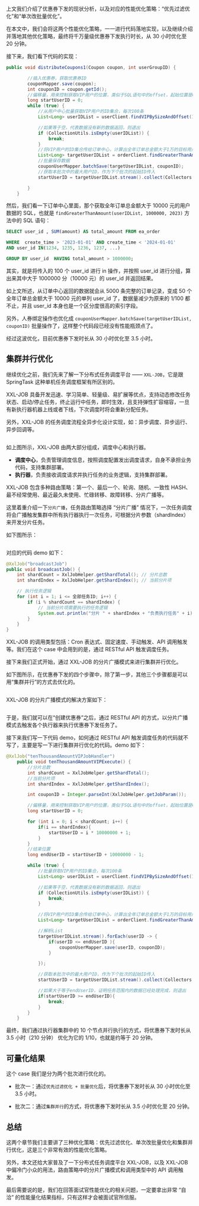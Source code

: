 上文我们介绍了优惠券下发的现状分析，以及对应的性能优化策略：“优先过滤优化”和“单次改批量优化”。

在本文中，我们会将这两个性能优化策略，一一进行代码落地实现，以及继续介绍并落地其他优化策略，最终将千万量级优惠券下发执行时长，从 30 小时优化至 20 分钟。

接下来，我们看下代码的实现：

```java
public void distributeCoupons1(Coupon coupon, int userGroupID) {

        //插入优惠券，获取优惠券ID
        couponMapper.save(coupon);
        int couponID = coupon.getId();
        //偏移量，用来控制获取VIP用户的位置，类似于SQL语句中的offset，起始位置是0
        long startUserID = 0;
        while (true) {
            //从用户中心批量获取VIP用户的ID集合，每次100条
            List<Long> userIDList = userClient.findVIPBySizeAndOffset(100, startUserID);

            //如果等于空，代表数据没有新的数据返回，则退出
            if (CollectionUtils.isEmpty(userIDList)) {
                break;
            }
            //将VIP用户的ID集合传给订单中心，计算出全年订单总金额大于1万的目标用户，并返回userIDList
            List<Long> targetUserIDList = orderClient.findGreaterThanAmount(userIDList, 1000000, 2023);
            //批量保存数据
            couponUserMapper.batchSave(targetUserIDList, couponID);
            //获取本批次中的最大用户ID，作为下个批次的起始ID传入
            startUserID = targetUserIDList.stream().collect(Collectors.summarizingLong(i -> i)).getMax();

        }
    }
```

然后，我们看一下订单中心里面，那个获取全年订单总金额大于 10000 元的用户数据的 SQL，也就是 `findGreaterThanAmount(userIDList, 1000000, 2023)` 方法中的 SQL 语句：

```SQL
SELECT user_id , SUM(amount) AS total_amount FROM ea_order 

WHERE  create_time > '2023-01-01' AND create_time < '2024-01-01' 
AND user_id IN(1234, 1235, 1236, 1237, ...) 

GROUP BY user_id  HAVING total_amount > 1000000;
```

其实，就是将传入的 100 个 user_id 进行 in 操作，并按照 user_id 进行分组，算出来其中大于 1000000 分（10000 元）的 user_id 并返回结果。

如上文所述，从订单中心返回的数据就会从 5000 条完整的订单记录，变成 50 个全年订单总金额大于 10000 元的单列 user_id 了，数据量减少为原来的 1/100 都不止，并且 user_id 本身也是一个区分度很高的索引字段。

另外，人券绑定操作也优化成 `couponUserMapper.batchSave(targetUserIDList, couponID)` 批量操作了，这样整个代码段已经没有性能瓶颈点了。

经过这波优化，目前优惠券下发时长从 30 小时优化至 3.5 小时。



## 集群并行优化

继续优化之前，我们先来了解一下分布式任务调度平台 —— `XXL-JOB`，它是跟 SpringTask 这种单机任务调度框架有所区别的。

XXL-JOB 具备开发迅速、学习简单、轻量级、易扩展等优点，支持动态修改任务状态、启动/停止任务，终止运行中任务，即时生效，且支持弹性扩容缩容，一旦有新执行器机器上线或者下线，下次调度时将会重新分配任务。

另外，XXL-JOB 的任务调度流程全异步化设计实现，如：异步调度、异步运行、异步回调等。


<p align=center><img src="https://p3-juejin.byteimg.com/tos-cn-i-k3u1fbpfcp/66512ecd070749a9a16c30fe14270760~tplv-k3u1fbpfcp-jj-mark:0:0:0:0:q75.image#?w=720&h=381&s=129536&e=png&b=bdd9ee" alt=""  /></p>


如上图所示，XXL-JOB 由两大部分组成，调度中心和执行器。

-   **调度中心**，负责管理调度信息，按照调度配置发出调度请求，自身不承担业务代码，支持集群部署。
-   **执行器**，负责接收调度请求并执行任务的业务逻辑，支持集群部署。

XXL-JOB 包含多种路由策略：第一个、最后一个、轮询、随机、一致性 HASH、最不经常使用、最近最久未使用、忙碌转移、故障转移、分片广播等。

这里着重介绍一下`分片广播`，任务路由策略选择 “分片广播” 情况下，一次任务调度将会广播触发集群中所有执行器执行一次任务，可根据分片参数（shardIndex）来开发分片任务。

如下图所示：

<p align=center><img src="https://p3-juejin.byteimg.com/tos-cn-i-k3u1fbpfcp/44d95009d7d44968ad2530c99f18497e~tplv-k3u1fbpfcp-jj-mark:0:0:0:0:q75.image#?w=720&h=381&s=104480&e=png&b=fdfdfd" alt=""  /></p>


对应的代码 demo 如下：

```java
@XxlJob("broadcastJob")
public void broadcastJob() {
    int shardCount = XxlJobHelper.getShardTotal(); // 分片总数
    int shardIndex = XxlJobHelper.getShardIndex(); // 当前分片项

    // 执行任务逻辑
    for (int i = 1; i <= 全部任务ID; i++) {
        if (i % shardCount == shardIndex) {
            // 当前分片项需要执行的任务逻辑
            System.out.println("分片 " + shardIndex + "负责执行任务" + i);
        }
    }
}
```

XXL-JOB 的调用类型包括：Cron 表达式、固定速度、手动触发、API 调用触发等。我们在这个 case 中会用到的是，通过 RESTful API 触发调度任务。

接下来我们正式开始，通过 XXL-JOB 的分片广播模式来进行集群并行优化。

如下图所示，在优惠券下发的四个步骤中，除了第一步，其他三个步骤都是可以用“集群并行”的方式去优化的。

<p align=center><img src="https://p3-juejin.byteimg.com/tos-cn-i-k3u1fbpfcp/cdb68104007f4770bd6cebb75d5b9c28~tplv-k3u1fbpfcp-jj-mark:0:0:0:0:q75.image#?w=720&h=376&s=100325&e=png&b=fefefe" alt=""  /></p>



XXL-JOB 的分片广播模式的解决方案如下：

<p align=center><img src="https://p3-juejin.byteimg.com/tos-cn-i-k3u1fbpfcp/8680d3ea0e0f474fb834937ed6ceb310~tplv-k3u1fbpfcp-jj-mark:0:0:0:0:q75.image#?w=720&h=400&s=124985&e=png&b=fefefe" alt=""  /></p>



于是，我们就可以在“创建优惠券”之后，通过 RESTful API 的方式，以分片广播模式去触发各个执行器来执行优惠券下发任务了。

接下来我们写一下代码 demo，如何通过 RESTful API 触发调度任务的代码就不写了，主要是写一下进行集群并行优化的代码。demo 如下：

```Java
@XxlJob("tenThousandAmountVIPJobHandler")
    public void tenThousandAmountVIPExecute() {
        //分片总数
        int shardCount = XxlJobHelper.getShardTotal();
        //当前分片项
        int shardIndex = XxlJobHelper.getShardIndex();

        int couponID = Integer.parseInt(XxlJobHelper.getJobParam());

        //偏移量，用来控制获取VIP用户的位置，类似于SQL语句中的offset，起始位置是0
        long startUserID = 0;

        for (int i = 0; i < shardCount; i++) {
            if(i == shardIndex){
                startUserID = i * 10000000 + 1;
            }
        }
        //结束位置
        long endUserID = startUserID + 10000000 - 1;

        while (true) {
            //批量获取VIP用户的ID集合，每次100条
            List<Long> userIDList = userClient.findVIPBySizeAndOffset(100, startUserID);

            //如果等于空，代表数据没有新的数据返回，则退出
            if (CollectionUtils.isEmpty(userIDList)) {
                break;
            }

            //将VIP用户的ID集合传给订单中心，计算出全年订单总金额大于1万的目标用户，并返回userIDList
            List<Long> targetUserIDList = orderClient.findGreaterThanAmount(userIDList, 1000000, 2023);

            //解析List
            targetUserIDList.stream().forEach(userID -> {
                if(userID <= endUserID ){
                    couponUserMapper.save(userID, couponID);
                }

            });

            //获取本批次中的最大用户ID，作为下个批次的起始ID传入
            startUserID = targetUserIDList.stream().collect(Collectors.summarizingLong(i -> i)).getMax();

            //如果大于等于endUserID，证明任务范围内的数据已经处理完成，则退出
            if(startUserID >= endUserID){
                break;
            }
        }
    }
```

最终，我们通过执行器集群中的 10 个节点并行执行的方式，将优惠券下发时长从 3.5 小时（210 分钟） 优化为它的 1/10，也就是约等于 20 分钟。




## 可量化结果

这个 case 我们是分为两个批次进行优化的。

- 批次一：通过`优先过滤优化 + 批量优化`后，将优惠券下发时长从 30 小时优化至 3.5 小时。

- 批次二：通过`集群并行`的方式，将优惠券下发时长从 3.5 小时优化至 20 分钟。



## 总结

这两个章节我们主要讲了三种优化策略：优先过滤优化、单次改批量优化和集群并行优化，这是三个非常有效的性能优化策略。

另外，本文还给大家普及了一下分布式任务调度平台 XXL-JOB，以及 XXL-JOB 中偏冷门小众的用法，路由策略中的分片广播模式和调用类型中的 API 调用触发。

最后需要说的是，我们在回答面试官性能优化的相关问题，一定要拿出非常 “自洽” 的性能量化结果指标，只有这样才会被面试官所信服。